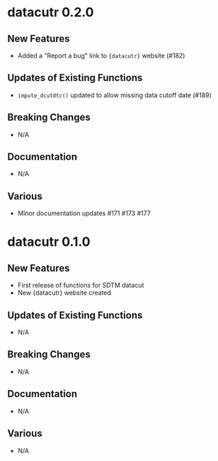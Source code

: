 # datacutr 0.2.0

## New Features
- Added a "Report a bug" link to `{datacutr}` website (#182)

## Updates of Existing Functions
- `impute_dcutdtc()` updated to allow missing data cutoff date (#189)

## Breaking Changes
- N/A

## Documentation
- N/A

## Various
- Minor documentation updates #171 #173 #177

# datacutr 0.1.0

## New Features
- First release of functions for SDTM datacut
- New {datacutr} website created

## Updates of Existing Functions
- N/A

## Breaking Changes
- N/A

## Documentation
- N/A

## Various
- N/A



